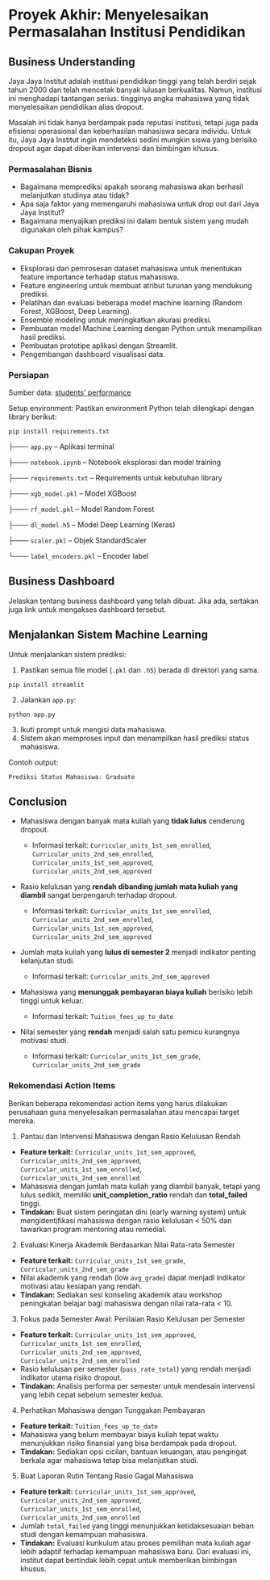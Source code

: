 # Proyek Akhir: Menyelesaikan Permasalahan Institusi Pendidikan

## Business Understanding
Jaya Jaya Institut adalah institusi pendidikan tinggi yang telah berdiri sejak tahun 2000 dan telah mencetak banyak lulusan berkualitas. Namun, institusi ini menghadapi tantangan serius: tingginya angka mahasiswa yang tidak menyelesaikan pendidikan alias dropout.

Masalah ini tidak hanya berdampak pada reputasi institusi, tetapi juga pada efisiensi operasional dan keberhasilan mahasiswa secara individu. Untuk itu, Jaya Jaya Institut ingin mendeteksi sedini mungkin siswa yang berisiko dropout agar dapat diberikan intervensi dan bimbingan khusus.

### Permasalahan Bisnis
- Bagaimana memprediksi apakah seorang mahasiswa akan berhasil melanjutkan studinya atau tidak?
- Apa saja faktor yang memengaruhi mahasiswa untuk drop out dari Jaya Jaya Institut?
- Bagaimana menyajikan prediksi ini dalam bentuk sistem yang mudah digunakan oleh pihak kampus?

### Cakupan Proyek
- Eksplorasi dan pemrosesan dataset mahasiswa untuk menentukan feature importance terhadap status mahasiswa.
- Feature engineering untuk membuat atribut turunan yang mendukung prediksi.
- Pelatihan dan evaluasi beberapa model machine learning (Random Forest, XGBoost, Deep Learning).
- Ensemble modeling untuk meningkatkan akurasi prediksi.
- Pembuatan model Machine Learning dengan Python untuk menampilkan hasil prediksi.
- Pembuatan prototipe aplikasi dengan Streamlit.
- Pengembangan dashboard visualisasi data.

### Persiapan

Sumber data: [students' performance](https://github.com/dicodingacademy/dicoding_dataset/blob/main/students_performance/data.csv)

Setup environment:
Pastikan environment Python telah dilengkapi dengan library berikut:
```
pip install requirements.txt
```
├─── `app.py` – Aplikasi terminal

├─── `notebook.ipynb` – Notebook eksplorasi dan model training

├─── `requirements.txt` – Requirements untuk kebutuhan library

├─── `xgb_model.pkl` – Model XGBoost

├─── `rf_model.pkl` – Model Random Forest

├─── `dl_model.h5` – Model Deep Learning (Keras)

├─── `scaler.pkl` – Objek StandardScaler

└─── `label_encoders.pkl` – Encoder label

## Business Dashboard
Jelaskan tentang business dashboard yang telah dibuat. Jika ada, sertakan juga link untuk mengakses dashboard tersebut.

## Menjalankan Sistem Machine Learning
Untuk menjalankan sistem prediksi:

1. Pastikan semua file model (`.pkl` dan `.h5`) berada di direktori yang sama.
```
pip install streamlit
```
2. Jalankan `app.py`:

```
python app.py
```

3. Ikuti prompt untuk mengisi data mahasiswa.
4. Sistem akan memproses input dan menampilkan hasil prediksi status mahasiswa.

Contoh output:

```
Prediksi Status Mahasiswa: Graduate
```

## Conclusion
- Mahasiswa dengan banyak mata kuliah yang **tidak lulus** cenderung dropout.  
  - Informasi terkait: `Curricular_units_1st_sem_enrolled`, `Curricular_units_2nd_sem_enrolled`, `Curricular_units_1st_sem_approved`, `Curricular_units_2nd_sem_approved`

- Rasio kelulusan yang **rendah dibanding jumlah mata kuliah yang diambil** sangat berpengaruh terhadap dropout.  
  - Informasi terkait: `Curricular_units_1st_sem_enrolled`, `Curricular_units_2nd_sem_enrolled`, `Curricular_units_1st_sem_approved`, `Curricular_units_2nd_sem_approved`

- Jumlah mata kuliah yang **lulus di semester 2** menjadi indikator penting kelanjutan studi.  
  - Informasi terkait: `Curricular_units_2nd_sem_approved`

- Mahasiswa yang **menunggak pembayaran biaya kuliah** berisiko lebih tinggi untuk keluar.  
  - Informasi terkait: `Tuition_fees_up_to_date`

- Nilai semester yang **rendah** menjadi salah satu pemicu kurangnya motivasi studi.  
  - Informasi terkait: `Curricular_units_1st_sem_grade`, `Curricular_units_2nd_sem_grade`

### Rekomendasi Action Items
Berikan beberapa rekomendasi action items yang harus dilakukan perusahaan guna menyelesaikan permasalahan atau mencapai target mereka.
1. Pantau dan Intervensi Mahasiswa dengan Rasio Kelulusan Rendah
  - **Feature terkait:** `Curricular_units_1st_sem_approved`, `Curricular_units_2nd_sem_approved`, `Curricular_units_1st_sem_enrolled`, `Curricular_units_2nd_sem_enrolled`
  - Mahasiswa dengan jumlah mata kuliah yang diambil banyak, tetapi yang lulus sedikit, memiliki **unit_completion_ratio** rendah dan **total_failed** tinggi.
  - **Tindakan:** Buat sistem peringatan dini (early warning system) untuk mengidentifikasi mahasiswa dengan rasio kelulusan < 50% dan tawarkan program mentoring atau remedial.

2. Evaluasi Kinerja Akademik Berdasarkan Nilai Rata-rata Semester
  - **Feature terkait:** `Curricular_units_1st_sem_grade`, `Curricular_units_2nd_sem_grade`
  - Nilai akademik yang rendah (low `avg_grade`) dapat menjadi indikator motivasi atau kesiapan yang rendah.
  - **Tindakan:** Sediakan sesi konseling akademik atau workshop peningkatan belajar bagi mahasiswa dengan nilai rata-rata < 10.

3. Fokus pada Semester Awal: Penilaian Rasio Kelulusan per Semester
  - **Feature terkait:** `Curricular_units_1st_sem_approved`, `Curricular_units_1st_sem_enrolled`, `Curricular_units_2nd_sem_approved`, `Curricular_units_2nd_sem_enrolled`
  - Rasio kelulusan per semester (`pass_rate_total`) yang rendah menjadi indikator utama risiko dropout.
  - **Tindakan:** Analisis performa per semester untuk mendesain intervensi yang lebih cepat sebelum semester kedua.

4. Perhatikan Mahasiswa dengan Tunggakan Pembayaran
  - **Feature terkait:** `Tuition_fees_up_to_date`
  - Mahasiswa yang belum membayar biaya kuliah tepat waktu menunjukkan risiko finansial yang bisa berdampak pada dropout.
  - **Tindakan:** Sediakan opsi cicilan, bantuan keuangan, atau pengingat berkala agar mahasiswa tetap bisa melanjutkan studi.

5. Buat Laporan Rutin Tentang Rasio Gagal Mahasiswa
  - **Feature terkait:** `Curricular_units_1st_sem_approved`, `Curricular_units_2nd_sem_approved`, `Curricular_units_1st_sem_enrolled`, `Curricular_units_2nd_sem_enrolled`
  - Jumlah `total_failed` yang tinggi menunjukkan ketidaksesuaian beban studi dengan kemampuan mahasiswa.
  - **Tindakan:** Evaluasi kurikulum atau proses pemilihan mata kuliah agar lebih adaptif terhadap kemampuan mahasiswa baru. Dari evaluasi ini, institut dapat bertindak lebih cepat untuk memberikan bimbingan khusus.
